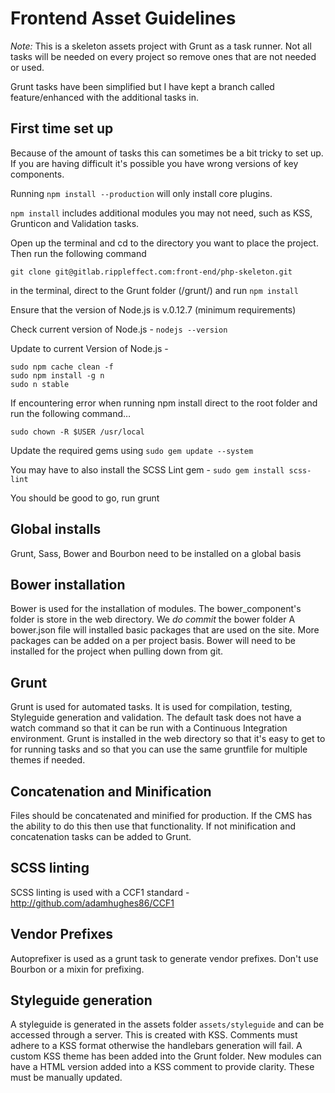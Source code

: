 # Frontend Asset Guidelines

*Note:*
This is a skeleton assets project with Grunt as a task runner. Not all tasks will be needed on every project so remove ones that are not needed or used.

Grunt tasks have been simplified but I have kept a branch called feature/enhanced with the additional tasks in.

## First time set up
Because of the amount of tasks this can sometimes be a bit tricky to set up. If you are having difficult it's possible you have wrong versions of key components.

Running `npm install --production` will only install core plugins.

`npm install` includes additional modules you may not need, such as KSS, Grunticon and Validation tasks.

Open up the terminal and cd to the directory you want to place the project. Then run the following command

    git clone git@gitlab.rippleffect.com:front-end/php-skeleton.git

in the terminal, direct to the Grunt folder (/grunt/) and run `npm install`

Ensure that the version of Node.js is v.0.12.7 (minimum requirements)

Check current version of Node.js - `nodejs --version`

Update to current Version of Node.js -

    sudo npm cache clean -f
    sudo npm install -g n
    sudo n stable

If encountering error when running npm install  direct to the root folder and run the following command…

    sudo chown -R $USER /usr/local

Update the required gems using `sudo gem update --system`

You may have to also install the SCSS Lint gem - `sudo gem install scss-lint`

You should be good to go, run grunt

## Global installs
Grunt, Sass, Bower and Bourbon need to be installed on a global basis

## Bower installation
Bower is used for the installation of modules. The bower_component's folder is store in the web directory. We *do commit* the bower folder
A bower.json file will installed basic packages that are used on the site. More packages can be added on a per project basis.
Bower will need to be installed for the project when pulling down from git.

## Grunt
Grunt is used for automated tasks. It is used for compilation, testing, Styleguide generation and validation. The default task does not have a watch command so that it can be run with a Continuous Integration environment. Grunt is installed in the web directory so that it's easy to get to for running tasks and so that you can use the same gruntfile for multiple themes if needed.

## Concatenation and Minification
Files should be concatenated and minified for production. If the CMS has the ability to do this then use that functionality. If not minification and concatenation tasks can be added to Grunt.

## SCSS linting
SCSS linting is used with a CCF1 standard - http://github.com/adamhughes86/CCF1

## Vendor Prefixes
Autoprefixer is used as a grunt task to generate vendor prefixes. Don't use Bourbon or a mixin for prefixing.

## Styleguide generation
A styleguide is generated in the assets folder `assets/styleguide` and can be accessed through a server. This is created with KSS. Comments must adhere to a KSS format otherwise the handlebars generation will fail. A custom KSS theme has been added into the Grunt folder. New modules can have a HTML version added into a KSS comment to provide clarity. These must be manually updated.
